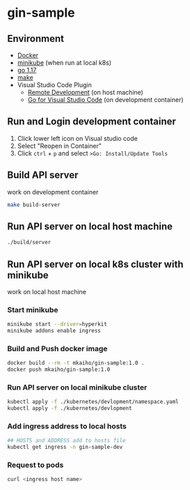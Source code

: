 # gin-sample

## Environment

- [Docker](https://www.docker.com/)
- [minikube](https://minikube.sigs.k8s.io/docs/) (when run at local k8s)
- [go 1.17](https://golang.org/)
- [make](https://www.gnu.org/software/make/)
- Visual Studio Code Plugin
  - [Remote Development](https://github.com/Microsoft/vscode-remote-release) (on host machine)
  - [Go for Visual Studio Code](https://github.com/golang/vscode-go) (on development container)

## Run and Login development container

1. Click lower left icon on Visual studio code
1. Select "Reopen in Container"
1. Click `ctrl` + `p` and select `>Go: Install/Update Tools`

## Build API server

work on development container

```.sh
make build-server
```

## Run API server on local host machine

```.sh
./build/server
```

## Run API server on local k8s cluster with minikube

work on local host machine

### Start minikube

```.sh
minikube start --driver=hyperkit
minikube addons enable ingress
```

### Build and Push docker image

```.sh
docker build --rm -t mkaiho/gin-sample:1.0 .
docker push mkaiho/gin-sample:1.0
```

### Run API server on local minikube cluster

```.sh
kubectl apply -f ./kubernetes/devlopment/namespace.yaml
kubectl apply -f ./kubernetes/devlopment
```

### Add ingress address to local hosts

```.sh
## HOSTS and ADDRESS add to hosts file
kubectl get ingress -n gin-sample-dev
```

### Request to pods

```.sh
curl <ingress host name>
```
